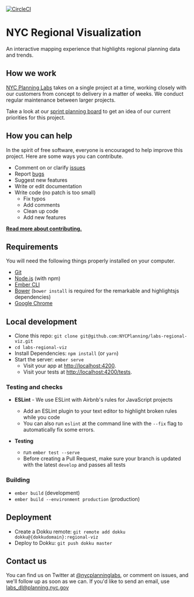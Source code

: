 [![CircleCI](https://circleci.com/gh/NYCPlanning/labs-regional-viz/tree/develop.svg?style=svg)](https://circleci.com/gh/NYCPlanning/labs-regional-viz/tree/develop)

# NYC Regional Visualization

An interactive mapping experience that highlights regional planning data and trends.

## How we work

[NYC Planning Labs](https://planninglabs.nyc) takes on a single project at a time, working closely with our customers from concept to delivery in a matter of weeks.  We conduct regular maintenance between larger projects.  

Take a look at our [sprint planning board](https://waffle.io/NYCPlanning/labs-regional-viz) to get an idea of our current priorities for this project.

## How you can help

In the spirit of free software, everyone is encouraged to help improve this project.  Here are some ways you can contribute.

- Comment on or clarify [issues](https://github.com/NYCPlanning/labs-regional-viz/issues)
- Report [bugs](https://github.com/NYCPlanning/labs-regional-viz/labels/bug)
- Suggest new features
- Write or edit documentation
- Write code (no patch is too small)
  - Fix typos
  - Add comments
  - Clean up code
  - Add new features

**[Read more about contributing.](CONTRIBUTING.md)**

## Requirements

You will need the following things properly installed on your computer.

- [Git](https://git-scm.com/)
- [Node.js](https://nodejs.org/) (with npm)
- [Ember CLI](https://ember-cli.com/)
- [Bower](https://bower.io/) (`bower install` is required for the remarkable and highlightsjs dependencies)
- [Google Chrome](https://google.com/chrome/)

## Local development

- Clone this repo: `git clone git@github.com:NYCPlanning/labs-regional-viz.git`
- `cd labs-regional-viz`
- Install Dependencies: `npm install` (or `yarn`)
- Start the server: `ember serve`
  - Visit your app at [http://localhost:4200](http://localhost:4200).
  - Visit your tests at [http://localhost:4200/tests](http://localhost:4200/tests).

### Testing and checks

- **ESLint** - We use ESLint with Airbnb's rules for JavaScript projects
  - Add an ESLint plugin to your text editor to highlight broken rules while you code
  - You can also run `eslint` at the command line with the `--fix` flag to automatically fix some errors.

- **Testing**
  - run `ember test --serve`
  - Before creating a Pull Request, make sure your branch is updated with the latest `develop` and passes all tests

### Building

- `ember build` (development)
- `ember build --environment production` (production)

## Deployment

- Create a Dokku remote: `git remote add dokku dokku@{dokkudomain}:regional-viz`
- Deploy to Dokku: `git push dokku master`


## Contact us

You can find us on Twitter at [@nycplanninglabs](https://twitter.com/nycplanninglabs), or comment on issues, and we'll follow up as soon as we can. If you'd like to send an email, use [labs_dl@planning.nyc.gov](mailto:labs_dl@planning.nyc.gov)
